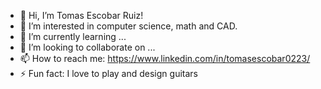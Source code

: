 - 👋 Hi, I’m Tomas Escobar Ruiz!
- 👀 I’m interested in computer science, math and CAD.
- 🌱 I’m currently learning ...
- 💞️ I’m looking to collaborate on ...
- 📫 How to reach me: https://www.linkedin.com/in/tomasescobar0223/
- ⚡ Fun fact: I love to play and design guitars

<!---
Tomasescobar1/Tomasescobar1 is a ✨ special ✨ repository because its `README.md` (this file) appears on your GitHub profile.
You can click the Preview link to take a look at your changes.
--->
